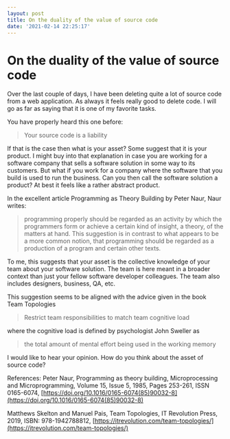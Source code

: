 ```yaml
---
layout: post
title: On the duality of the value of source code
date: '2021-02-14 22:25:17'
---
```


# On the duality of the value of source code

Over the last couple of days, I have been deleting quite a lot of source code from a web application. As always it feels really good to delete code. I will go as far as saying that it is one of my favorite tasks.

You have properly heard this one before:

> Your source code is a liability

If that is the case then what is your asset? Some suggest that it is your product. I might buy into that explanation in case you are working for a software company that sells a software solution in some way to its customers. But what if you work for a company where the software that you build is used to run the business. Can you then call the software solution a product? At best it feels like a rather abstract product.

In the excellent article Programming as Theory Building by Peter Naur, Naur writes:

> programming properly should be regarded as an activity by which the programmers form or achieve a certain kind of insight, a theory, of the matters at hand. This suggestion is in contrast to what appears to be a more common notion, that programming should be regarded as a production of a program and certain other texts.

To me, this suggests that your asset is the collective knowledge of your team about your software solution. The team is here meant in a broader context than just your fellow software developer colleagues. The team also includes designers, business, QA, etc.

This suggestion seems to be aligned with the advice given in the book Team Topologies 

> Restrict team responsibilities to match team cognitive load

where the cognitive load is defined by psychologist John Sweller as

> the total amount of mental effort being used in the working memory

I would like to hear your opinion. How do you think about the asset of source code?

References:
Peter Naur, Programming as theory building, Microprocessing and Microprogramming, Volume 15, Issue 5, 1985, Pages 253-261, ISSN 0165-6074, [https://doi.org/10.1016/0165-6074(85)90032-8](https://doi.org/10.1016/0165-6074(85)90032-8)

Matthews Skelton and Manuel Pais, Team Topologies, IT Revolution Press, 2019, ISBN: 978-1942788812, [https://itrevolution.com/team-topologies/](https://itrevolution.com/team-topologies/)
